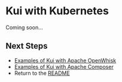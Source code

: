 # Kui with Kubernetes

Coming soon...

## Next Steps

- [Examples of Kui with Apache OpenWhisk](./openwhisk.md)
- [Examples of Kui with Apache Composer](./composer.md)
- Return to the [README](../../../README.md)
